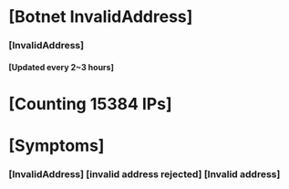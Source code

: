 # [Botnet InvalidAddress]
### [InvalidAddress]
#### [Updated every 2~3 hours]

# [Counting 15384 IPs]

# [Symptoms] 

###   [InvalidAddress] [invalid address rejected] [Invalid address]
